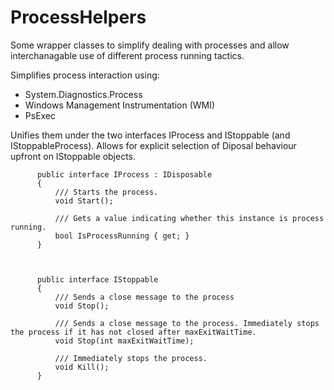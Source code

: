 # ProcessHelpers
Some wrapper classes to simplify dealing with processes and allow interchanagable use of different process running tactics.

Simplifies process interaction using:
  - System.Diagnostics.Process
  - Windows Management Instrumentation (WMI)
  - PsExec

Unifies them under the two interfaces IProcess and IStoppable (and IStoppableProcess). Allows for explicit selection of Diposal behaviour upfront on IStoppable objects.

          public interface IProcess : IDisposable
          {
              /// Starts the process.
              void Start();

              /// Gets a value indicating whether this instance is process running.
              bool IsProcessRunning { get; }
          }
          
          
          
          public interface IStoppable
          {
              /// Sends a close message to the process
              void Stop();

              /// Sends a close message to the process. Immediately stops the process if it has not closed after maxExitWaitTime.
              void Stop(int maxExitWaitTime);

              /// Immediately stops the process.
              void Kill();
          }
